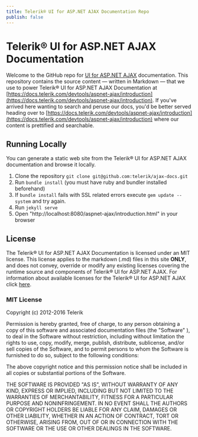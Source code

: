 ```yaml
---
title: Telerik® UI for ASP.NET AJAX Documentation Repo
publish: false
--- 
```


# Telerik® UI for ASP.NET AJAX Documentation

Welcome to the GitHub repo for [UI for ASP.NET AJAX](https://www.telerik.com/products/aspnet-ajax.aspx) documentation. This repository contains the source content — written in Markdown — that we use to power Telerik® UI for ASP.NET AJAX Documentation at [https://docs.telerik.com/devtools/aspnet-ajax/introduction](https://docs.telerik.com/devtools/aspnet-ajax/introduction). If you've arrived here wanting to search and peruse our docs, you'd be better served heading over to [https://docs.telerik.com/devtools/aspnet-ajax/introduction](https://docs.telerik.com/devtools/aspnet-ajax/introduction) where our content is prettified and searchable.

## Running Locally

You can generate a static web site from the Telerik® UI for ASP.NET AJAX documentation and browse it locally.

1. Clone the repository `git clone git@github.com:telerik/ajax-docs.git`
2. Run `bundle install` (you must have ruby and bundler installed beforehand)
3. If `bundle install` fails with SSL related errors execute `gem update --system` and try again.
4. Run `jekyll serve`
5. Open "http://localhost:8080/aspnet-ajax/introduction.html" in your browser

## License

The Telerik® UI for ASP.NET AJAX Documentation is licensed under an MIT license. This license applies to the markdown (.md) files in this site **ONLY**, and does not convey, override or modify any existing licenses covering the runtime source and components of Telerik® UI for ASP.NET AJAX. For information about available licenses for the Telerik® UI for ASP.NET AJAX click [here](https://www.telerik.com/purchase/license-agreement/aspnet-ajax).

### MIT License

Copyright (c) 2012-2016 Telerik

Permission is hereby granted, free of charge, to any person obtaining a copy of this software and associated documentation files (the "Software" ), to deal in the Software without restriction, including without limitation the rights to use, copy, modify, merge, publish, distribute, sublicense, and/or sell copies of the Software, and to permit persons to whom the Software is furnished to do so, subject to the following conditions:

The above copyright notice and this permission notice shall be included in all copies or substantial portions of the Software.

THE SOFTWARE IS PROVIDED "AS IS", WITHOUT WARRANTY OF ANY KIND, EXPRESS OR IMPLIED, INCLUDING BUT NOT LIMITED TO THE WARRANTIES OF MERCHANTABILITY, FITNESS FOR A PARTICULAR PURPOSE AND NONINFRINGEMENT. IN NO EVENT SHALL THE AUTHORS OR COPYRIGHT HOLDERS BE LIABLE FOR ANY CLAIM, DAMAGES OR OTHER LIABILITY, WHETHER IN AN ACTION OF CONTRACT, TORT OR OTHERWISE, ARISING FROM, OUT OF OR IN CONNECTION WITH THE SOFTWARE OR THE USE OR OTHER DEALINGS IN THE SOFTWARE.
